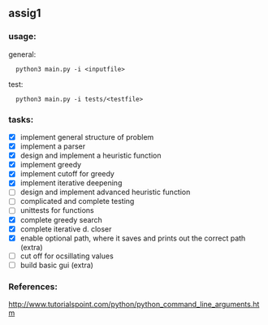 ## assig1

### usage:
general:
```node
  python3 main.py -i <inputfile>
```
test:
```node
  python3 main.py -i tests/<testfile>
```
### tasks:
- [x] implement general structure of problem
- [x] implement a parser
- [x] design and implement a heuristic function
- [x] implement greedy
- [x] implement cutoff for greedy
- [x] implement iterative deepening
- [ ] design and implement advanced heuristic function
- [ ] complicated and complete testing
- [ ] unittests for functions
- [x] complete greedy search
- [x] complete iterative d. closer
- [x] enable optional path, where it saves and prints out the correct path (extra)
- [ ] cut off for ocsillating values 
- [ ] build basic gui (extra)

### References:
http://www.tutorialspoint.com/python/python_command_line_arguments.htm